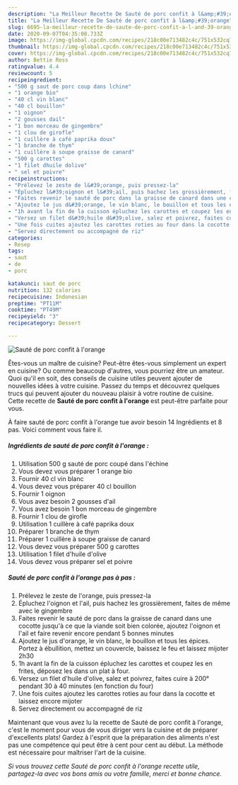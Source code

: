 ```yaml
---
description: "La Meilleur Recette De Sauté de porc confit à l&amp;#39;orange"
title: "La Meilleur Recette De Sauté de porc confit à l&amp;#39;orange"
slug: 6695-la-meilleur-recette-de-saute-de-porc-confit-a-l-and-39-orange
date: 2020-09-07T04:35:08.733Z
image: https://img-global.cpcdn.com/recipes/218c00e713482c4c/751x532cq70/saute-de-porc-confit-a-lorange-photo-principale-de-la-recette.jpg
thumbnail: https://img-global.cpcdn.com/recipes/218c00e713482c4c/751x532cq70/saute-de-porc-confit-a-lorange-photo-principale-de-la-recette.jpg
cover: https://img-global.cpcdn.com/recipes/218c00e713482c4c/751x532cq70/saute-de-porc-confit-a-lorange-photo-principale-de-la-recette.jpg
author: Bettie Ross
ratingvalue: 4.4
reviewcount: 5
recipeingredient:
- "500 g saut de porc coup dans lchine"
- "1 orange bio"
- "40 cl vin blanc"
- "40 cl bouillon"
- "1 oignon"
- "2 gousses dail"
- "1 bon morceau de gingembre"
- "1 clou de girofle"
- "1 cuillère à café paprika doux"
- "1 branche de thym"
- "1 cuillère à soupe graisse de canard"
- "500 g carottes"
- "1 filet dhuile dolive"
- " sel et poivre"
recipeinstructions:
- "Prélevez le zeste de l&#39;orange, puis pressez-la"
- "Épluchez l&#39;oignon et l&#39;ail, puis hachez les grossièrement, faites de même avec le gingembre"
- "Faites revenir le sauté de porc dans la graisse de canard dans une cocotte jusqu&#39;à ce que la viande soit bien colorée, ajoutez l&#39;oignon et l&#39;ail et faire revenir encore pendant 5 bonnes minutes"
- "Ajoutez le jus d&#39;orange, le vin blanc, le bouillon et tous les épices. Portez à ébullition, mettez un couvercle, baissez le feu et laissez mijoter 2h30"
- "1h avant la fin de la cuisson épluchez les carottes et coupez les en frites, déposez les dans un plat à four."
- "Versez un filet d&#39;huile d&#39;olive, salez et poivrez, faites cuire à 200° pendant 30 à 40 minutes (en fonction du four)"
- "Une fois cuites ajoutez les carottes roties au four dans la cocotte et laissez encore mijoter"
- "Servez directement ou accompagné de riz"
categories:
- Resep
tags:
- saut
- de
- porc

katakunci: saut de porc 
nutrition: 132 calories
recipecuisine: Indonesian
preptime: "PT11M"
cooktime: "PT49M"
recipeyield: "3"
recipecategory: Dessert

---
```



![Sauté de porc confit à l&#39;orange](https://img-global.cpcdn.com/recipes/218c00e713482c4c/751x532cq70/saute-de-porc-confit-a-lorange-photo-principale-de-la-recette.jpg)

Êtes-vous un maître de cuisine? Peut-être êtes-vous simplement un expert en cuisine? Ou comme beaucoup d'autres, vous pourriez être un amateur. Quoi qu'il en soit, des conseils de cuisine utiles peuvent ajouter de nouvelles idées à votre cuisine. Passez du temps et découvrez quelques trucs qui peuvent ajouter du nouveau plaisir à votre routine de cuisine. Cette recette de <strong> Sauté de porc confit à l&#39;orange </strong> est peut-être parfaite pour vous.

<!--inarticleads1-->

À faire sauté de porc confit à l&#39;orange tue avoir besoin 14 Ingrédients et 8 pas. Voici comment vous faire il.

##### Ingrédients de sauté de porc confit à l&#39;orange :

1. Utilisation 500 g sauté de porc coupé dans l&#39;échine
1. Vous devez vous préparer 1 orange bio
1. Fournir 40 cl vin blanc
1. Vous devez vous préparer 40 cl bouillon
1. Fournir 1 oignon
1. Vous avez besoin 2 gousses d&#39;ail
1. Vous avez besoin 1 bon morceau de gingembre
1. Fournir 1 clou de girofle
1. Utilisation 1 cuillère à café paprika doux
1. Préparer 1 branche de thym
1. Préparer 1 cuillère à soupe graisse de canard
1. Vous devez vous préparer 500 g carottes
1. Utilisation 1 filet d&#39;huile d&#39;olive
1. Vous devez vous préparer  sel et poivre




<!--inarticleads2-->

##### Sauté de porc confit à l&#39;orange pas à pas :

1. Prélevez le zeste de l&#39;orange, puis pressez-la
1. Épluchez l&#39;oignon et l&#39;ail, puis hachez les grossièrement, faites de même avec le gingembre
1. Faites revenir le sauté de porc dans la graisse de canard dans une cocotte jusqu&#39;à ce que la viande soit bien colorée, ajoutez l&#39;oignon et l&#39;ail et faire revenir encore pendant 5 bonnes minutes
1. Ajoutez le jus d&#39;orange, le vin blanc, le bouillon et tous les épices. Portez à ébullition, mettez un couvercle, baissez le feu et laissez mijoter 2h30
1. 1h avant la fin de la cuisson épluchez les carottes et coupez les en frites, déposez les dans un plat à four.
1. Versez un filet d&#39;huile d&#39;olive, salez et poivrez, faites cuire à 200° pendant 30 à 40 minutes (en fonction du four)
1. Une fois cuites ajoutez les carottes roties au four dans la cocotte et laissez encore mijoter
1. Servez directement ou accompagné de riz




<!--inarticleads1-->

<p>
Maintenant que vous avez lu la recette de Sauté de porc confit à l&#39;orange, c'est le moment pour vous de vous diriger vers la cuisine et de préparer d'excellents plats! Gardez à l'esprit que la préparation des aliments n'est pas une compétence qui peut être à cent pour cent au début. La méthode est nécessaire pour maîtriser l'art de la cuisine.
</p>

<p>
<i>Si vous trouvez cette Sauté de porc confit à l&#39;orange recette utile, partagez-la avec vos bons amis ou votre famille, merci et bonne chance.</i>
</p>
